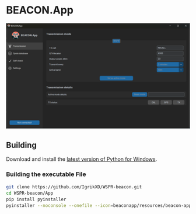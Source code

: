 # BEACON.App

![BEACON.App](../Resources/BeaconApp-Transmission-frame.png)

## Building
Download and install the [latest version of Python for Windows](https://www.python.org/ftp/python/3.13.1/python-3.13.1-amd64.exe).

### Building the executable File
```sh
git clone https://github.com/IgrikXD/WSPR-beacon.git
cd WSPR-beacon/App
pip install pyinstaller
pyinstaller --noconsole --onefile --icon=beaconapp/resources/beacon-app-logo.ico --add-data "beaconapp/resources/*;resources" beaconapp/main.py
```